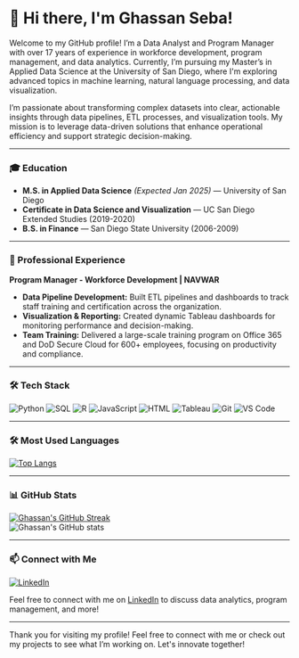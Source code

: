 # 👋 Hi there, I'm Ghassan Seba!

Welcome to my GitHub profile! I’m a Data Analyst and Program Manager with over 17 years of experience in workforce development, program management, and data analytics. Currently, I’m pursuing my Master’s in Applied Data Science at the University of San Diego, where I'm exploring advanced topics in machine learning, natural language processing, and data visualization.

I’m passionate about transforming complex datasets into clear, actionable insights through data pipelines, ETL processes, and visualization tools. My mission is to leverage data-driven solutions that enhance operational efficiency and support strategic decision-making.

---

### 🎓 Education
- **M.S. in Applied Data Science** *(Expected Jan 2025)* — University of San Diego
- **Certificate in Data Science and Visualization** — UC San Diego Extended Studies (2019-2020)
- **B.S. in Finance** — San Diego State University (2006-2009)


---

### 💼 Professional Experience
**Program Manager - Workforce Development | NAVWAR**  
- **Data Pipeline Development:** Built ETL pipelines and dashboards to track staff training and certification across the organization.
- **Visualization & Reporting:** Created dynamic Tableau dashboards for monitoring performance and decision-making.
- **Team Training:** Delivered a large-scale training program on Office 365 and DoD Secure Cloud for 600+ employees, focusing on productivity and compliance.

---

### 🛠 Tech Stack
<p>
  <img alt="Python" src="https://img.shields.io/badge/-Python-3776AB?style=flat-square&logo=python&logoColor=white" />
  <img alt="SQL" src="https://img.shields.io/badge/-SQL-4479A1?style=flat-square&logo=mysql&logoColor=white" />
  <img alt="R" src="https://img.shields.io/badge/-R-276DC3?style=flat-square&logo=r&logoColor=white" />
  <img alt="JavaScript" src="https://img.shields.io/badge/-JavaScript-F7DF1C?style=flat-square&logo=javascript&logoColor=black" />
  <img alt="HTML" src="https://img.shields.io/badge/-HTML-E34F26?style=flat-square&logo=html5&logoColor=white" />
  <img alt="Tableau" src="https://img.shields.io/badge/-Tableau-E97627?style=flat-square&logo=tableau&logoColor=white" />
  <img alt="Git" src="https://img.shields.io/badge/-Git-F05032?style=flat-square&logo=git&logoColor=white" />
  <img alt="VS Code" src="https://img.shields.io/badge/-VS%20Code-007ACC?style=flat-square&logo=visual-studio-code&logoColor=white" />
</p>

---

### 🛠 Most Used Languages
[![Top Langs](https://github-readme-stats.vercel.app/api/top-langs/?username=gseba&layout=compact&hide_border=true&bg_color=151515&title_color=fb4362&text_color=9e9e9e)](https://github.com/anuraghazra/github-readme-stats)

---
### 📊 GitHub Stats
[![Ghassan's GitHub Streak](https://github-readme-streak-stats.herokuapp.com/?user=your_username&theme=dark&hide_border=true)](https://git.io/streak-stats)  
![Ghassan's GitHub stats](https://github-readme-stats.vercel.app/api?username=gseba&hide_border=true&show_icons=true&bg_color=151515&title_color=fb4362&icon_color=fb4362&text_color=9e9e9e)

---

### 📫 Connect with Me
[![LinkedIn](https://img.shields.io/badge/LinkedIn-0077B5?style=flat-square&logo=linkedin&logoColor=white)](https://linkedin.com/in/ghassanseba)

Feel free to connect with me on [LinkedIn](https://linkedin.com/in/ghassanseba) to discuss data analytics, program management, and more!

---

Thank you for visiting my profile! Feel free to connect with me or check out my projects to see what I’m working on. Let's innovate together!
